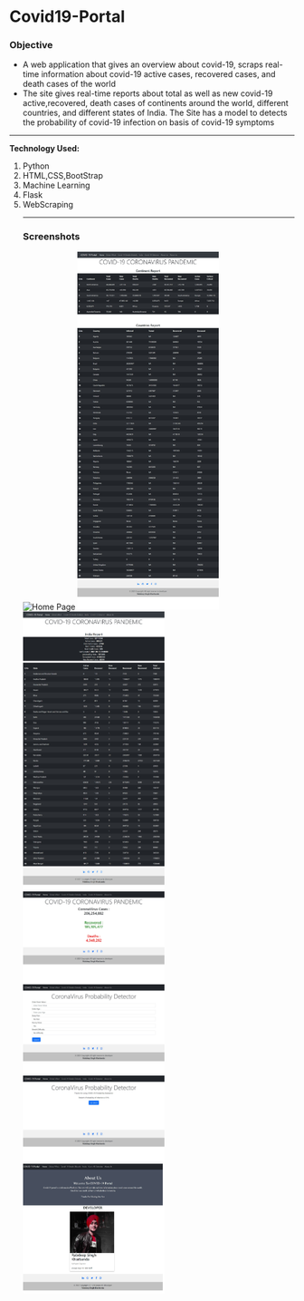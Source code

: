 # Covid19-Portal
<h3> Objective </h3>
<ul>
<li>
A web application that gives an overview about covid-19, scraps real-time
information about covid-19 active cases, recovered cases, and death cases of the
world 
</li>
<li>The site gives real-time reports about total as well as new covid-19 active,recovered, death cases of continents around the world, different countries, and
different states of India. The Site has a model to detects the probability of covid-19 infection on basis of covid-19 symptoms 
</li>
</ul>

***

<b>Technology Used:</b> 
<ol>
<li> Python </li>
<li> HTML,CSS,BootStrap </li>
<li> Machine Learning </li>
<li> Flask </li>
<li> WebScraping</li>

***
<h3>Screenshots</h3>

<div class="row">
      <img src="/Images/img1.png" width="250" title="Home Page">
      <img src="/Images/img3.png" width="250" title="Continent /Country Info">
      <img src="/Images/img4.png" width="250" title="India Info">
</div>
<div class="row">
      <img src="/Images/img2.png" width="250" title="world covid cases">
</div>
      
<div class="row">
      <img src="/Images/img5.png" width="250" title="covid detector">
      <img src="/Images/img6.png" width="250" title="covid detector result">
      <img src="/Images/img7.png" width="250" title="about us page">
</div>

